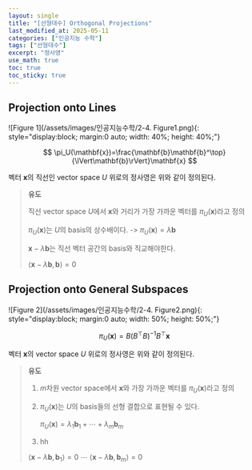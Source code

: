 ```yaml
---
layout: single
title: "[선형대수] Orthogonal Projections"
last_modified_at: 2025-05-11
categories: ["인공지능 수학"]
tags: ["선형대수"]
excerpt: "정사영"
use_math: true
toc: true
toc_sticky: true
---
```


## Projection onto Lines

![Figure 1](/assets/images/인공지능수학/2-4. Figure1.png){: style="display:block; margin:0 auto; width: 40%; height: 40%;"}

$$
\pi_U(\mathbf{x})=\frac{\mathbf{b}\mathbf{b}^\top}{\lVert\mathbf{b}\rVert}\mathbf{x}
$$

벡터 $\mathbf{x}$의 직선인 vector space $U$ 위로의 정사영은 위와 같이 정의된다.

> **유도**
>
> 직선 vector space $U$에서 $\mathbf{x}$와 거리가 가장 가까운 벡터를 $\pi_U(\mathbf{x})$라고 정의
>
> $\pi_U(\mathbf{x})$는 $U$의 basis의 상수배이다. -> $\pi_U(\mathbf{x})=\lambda\mathbf{b}$
> 
> $\mathbf{x}-\lambda\mathbf{b}$는 직선 벡터 공간의 basis와 직교해야한다.
> 
> $\langle\mathbf{x}-\lambda\mathbf{b},\mathbf{b}\rangle=0$

## Projection onto General Subspaces

![Figure 2](/assets/images/인공지능수학/2-4. Figure2.png){: style="display:block; margin:0 auto; width: 50%; height: 50%;"}

$$
\pi_U(\mathbf{x})=B(B^\top B)^{-1}B^\top\mathbf{x}
$$

벡터 $\mathbf{x}$의 vector space $U$ 위로의 정사영은 위와 같이 정의된다.

> **유도**
>
> 1. $m$차원 vector space에서 $\mathbf{x}$와 가장 가까운 벡터를 $\pi_U(\mathbf{x})$라고 정의
>
> 2. $\pi_U(\mathbf{x})$는 $U$의 basis들의 선형 결합으로 표현될 수 있다.
>
>    $\pi_U(\mathbf{x})=\lambda_1\mathbf{b}_1+\cdots+\lambda_m\mathbf{b}_m$
> 3. hh
>   
> 
> $\langle\mathbf{x}-\lambda\mathbf{b},\mathbf{b}_1\rangle=0~\cdots~\langle\mathbf{x}-\lambda\mathbf{b},\mathbf{b}_m\rangle=0$
>
> 
